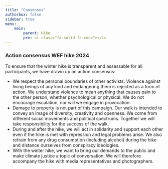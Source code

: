 ```yaml
---
title: "Consensus"
authorbox: false
sidebar: true
menu: 
    main:
        parent: Hike
        pre: <i class="fa-solid fa-code"></i>
---
```


### Action consensus WEF hike 2024

To ensure that the winter hike is transparent and assessable for all participants, we have drawn up an action consensus:

- We respect the personal boundaries of other activists. Violence against living beings of any kind and endangering them is rejected as a form of action. We understand violence to mean anything that causes pain to the other person, whether psychological or physical. We do not encourage escalation, nor will we engage in provocation.
- Damage to property is not part of this campaign. Our walk is intended to convey an image of diversity, creativity and openness. We come from different social movements and political spectrums. Together we will take responsibility for the success of the walk.
- During and after the hike, we will act in solidarity and support each other even if the hike is met with repression and legal problems arise. We also refrain from any drug consumption (including alcohol) during the hike and distance ourselves from conspiracy ideologies.
- With the winter hike, we want to bring our demands to the public and make climate justice a topic of conversation. We will therefore accompany the hike with media representatives and photographers.

